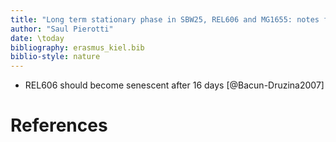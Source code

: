 ```yaml
---
title: "Long term stationary phase in SBW25, REL606 and MG1655: notes from the literature"
author: "Saul Pierotti"
date: \today
bibliography: erasmus_kiel.bib
biblio-style: nature
---
```


* REL606 should become senescent after 16 days [@Bacun-Druzina2007]

# References
